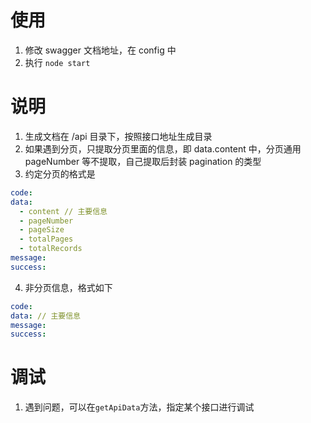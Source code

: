 # 使用
1. 修改 swagger 文档地址，在 config 中
2. 执行 `node start`

# 说明
1. 生成文档在 /api 目录下，按照接口地址生成目录
2. 如果遇到分页，只提取分页里面的信息，即 data.content 中，分页通用 pageNumber 等不提取，自己提取后封装 pagination 的类型
3. 约定分页的格式是
``` yml
code:
data:
  - content // 主要信息
  - pageNumber
  - pageSize
  - totalPages
  - totalRecords
message:
success:
```
4. 非分页信息，格式如下
```yml
code:
data: // 主要信息
message:
success:
```

# 调试
1. 遇到问题，可以在`getApiData`方法，指定某个接口进行调试